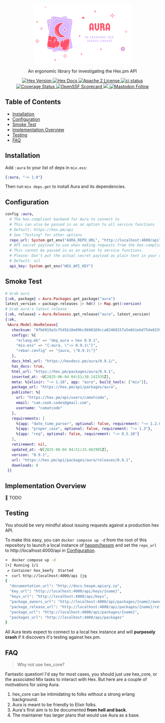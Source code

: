 <p align="center">
  <picture>
    <source media="(prefers-color-scheme: dark)" srcset="https://raw.githubusercontent.com/camatcode/aura/refs/heads/main/assets/aura-logo-dark.png">
    <source media="(prefers-color-scheme: light)" srcset="https://raw.githubusercontent.com/camatcode/aura/refs/heads/main/assets/aura-logo-light.png">
    <img alt="aura logo" src="https://raw.githubusercontent.com/camatcode/aura/refs/heads/main/assets/aura-logo-light.png" width="320">
  </picture>
</p>

<p align="center" id="top">
  An ergonomic library for investigating the Hex.pm API
</p>

<p align="center">
  <a href="https://hex.pm/packages/aura">
    <img alt="Hex Version" src="https://img.shields.io/hexpm/v/aura.svg">
  </a>
  <a href="https://hexdocs.pm/aura">
    <img alt="Hex Docs" src="http://img.shields.io/badge/hex.pm-docs-green.svg?style=flat">
  </a>
  <a href="https://opensource.org/licenses/Apache-2.0">
    <img alt="Apache 2 License" src="https://img.shields.io/hexpm/l/aura">
  </a>
  <a href="https://github.com/camatcode/aura/actions?query=branch%3Amain++">
    <img alt="ci status" src="https://github.com/camatcode/aura/workflows/ci/badge.svg">
  </a>
  <a href='https://coveralls.io/github/camatcode/aura?branch=main'>
    <img src='https://coveralls.io/repos/github/camatcode/aura/badge.svg?branch=main' alt='Coverage Status' />
  </a>
  <a href="https://scorecard.dev/viewer/?uri=github.com/camatcode/aura" target="_blank" rel="noopener noreferrer">
    <img alt="OpenSSF Scorecard" src="https://api.scorecard.dev/projects/github.com/camatcode/aura/badge">
  </a>
  <a href="https://www.bestpractices.dev/projects/10689">
    <img src="https://www.bestpractices.dev/projects/10689/badge">
  </a> 
  <a href="https://mastodon.social/@scrum_log" target="_blank" rel="noopener noreferrer">
    <img alt="Mastodon Follow" src="https://img.shields.io/badge/mastodon-%40scrum__log%40mastodon.social-purple?color=6364ff">
  </a>
</p>

## Table of Contents

- [Installation](#installation)
- [Configuration](#configuration)
- [Smoke Test](#smoke-test)
- [Implementation Overview](#implementation-overview)
- [Testing](#testing)
- [FAQ](#faq)

## Installation

Add `:aura` to your list of deps in `mix.exs`:

```elixir
{:aura, "~> 1.0"}
```

Then run `mix deps.get` to install Aura and its dependencies.

## Configuration

```elixir
config :aura,
  # The hex-compliant backend for Aura to connect to
  # This can also be passed in as an option to all service functions
  # Default: https://hex.pm/api
  # See "Testing" for other options
  repo_url: System.get_env("AURA_REPO_URL", "http://localhost:4000/api"),
  # API secret payload to use when making requests from the hex-compliant backend
  # This cannot be passed in as an option to service functions.
  # Please: Don't put the actual secret payload as plain text in your code.
  # Default: nil
  api_key: System.get_env("HEX_API_KEY")

```

## Smoke Test

```elixir
# Grab aura
{:ok, package} = Aura.Packages.get_package("aura")
latest_version = package.releases |> hd() |> Map.get(:version)
# Grab aura's latest release
{:ok, release} = Aura.Releases.get_release("aura", latest_version)
{:ok,
 %Aura.Model.HexRelease{
   checksum: "8fb6919a3cf545b10e09bc9b98169cca82468157a5e6b1ebd754e833934b02dd",
   configs: %{
     "erlang.mk" => "dep_aura = hex 0.9.1",
     "mix.exs" => "{:aura, \"~> 0.9.1\"}",
     "rebar.config" => "{aura, \"0.9.1\"}"
   },
   docs_html_url: "https://hexdocs.pm/aura/0.9.1/",
   has_docs: true,
   html_url: "https://hex.pm/packages/aura/0.9.1",
   inserted_at: ~U[2025-06-04 04:51:30.142335Z],
   meta: %{elixir: "~> 1.18", app: "aura", build_tools: ["mix"]},
   package_url: "https://hex.pm/api/packages/aura",
   publisher: %{
     url: "https://hex.pm/api/users/camatcode",
     email: "cam.cook.codes@gmail.com",
     username: "camatcode"
   },
   requirements: [
     %{app: "date_time_parser", optional: false, requirement: "~> 1.2.0"},
     %{app: "proper_case", optional: false, requirement: "~> 1.3"},
     %{app: "req", optional: false, requirement: "~> 0.5.10"}
   ],
   retirement: nil,
   updated_at: ~U[2025-06-04 04:51:33.602905Z],
   version: "0.9.1",
   url: "https://hex.pm/api/packages/aura/releases/0.9.1",
   downloads: 0
 }}
```

## Implementation Overview

🚧 TODO

## Testing

You should be very mindful about issuing requests against a production hex API.

To make this easy, you can `docker compose up -d` from the root of this repository to launch a local instance
of [hexpm/hexpm](https://github.com/camatcode/hex_tiny?tab=readme-ov-file#hex_beefy) and set the `repo_url`
to http://localhost:4000/api in [Configuration](#configuration).

```bash
➜  docker compose up -d
[+] Running 1/1
 ✔ Container hex_beefy  Started                                                                                  0.1s 
➜  curl http://localhost:4000/api |jq
{
  "documentation_url": "http://docs.hexpm.apiary.io",
  "key_url": "http://localhost:4000/api/keys/{name}",
  "keys_url": "http://localhost:4000/api/keys",
  "package_owners_url": "http://localhost:4000/api/packages/{name}/owners",
  "package_release_url": "http://localhost:4000/api/packages/{name}/releases/{version}",
  "package_url": "http://localhost:4000/api/packages/{name}",
  "packages_url": "http://localhost:4000/api/packages"
}
```

All Aura tests expect to connect to a local hex instance and will **purposely crash** if it discovers it's testing
against hex.pm.

## FAQ

> Why not use hex_core?

Fantastic question! I'd say for most cases, you should just use hex_core, or the associated Mix tasks to interact with
Hex. But here are a couple of motivations for using Aura.

1. hex_core can be intimidating to folks without a strong erlang background.
2. Aura is meant to be friendly to Elixir folks.
3. Aura's first aim is to be documented **from hell and back**.
4. The maintainer has larger plans that would use Aura as a base.



